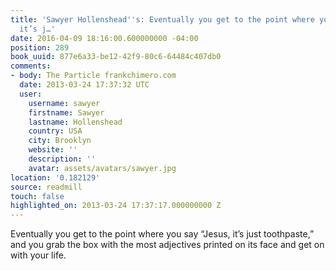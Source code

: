 ```yaml
---
title: 'Sawyer Hollenshead''s: Eventually you get to the point where you say “Jesus,
  it’s j…'
date: 2016-04-09 18:16:00.600000000 -04:00
position: 289
book_uuid: 877e6a33-be12-42f9-80c6-64484c407db0
comments:
- body: The Particle frankchimero.com
  date: 2013-03-24 17:37:32 UTC
  user:
    username: sawyer
    firstname: Sawyer
    lastname: Hollenshead
    country: USA
    city: Brooklyn
    website: ''
    description: ''
    avatar: assets/avatars/sawyer.jpg
location: '0.182129'
source: readmill
touch: false
highlighted_on: 2013-03-24 17:37:17.000000000 Z
---
```


Eventually you get to the point where you say “Jesus, it’s just toothpaste,” and you grab the box with the most adjectives printed on its face and get on with your life.